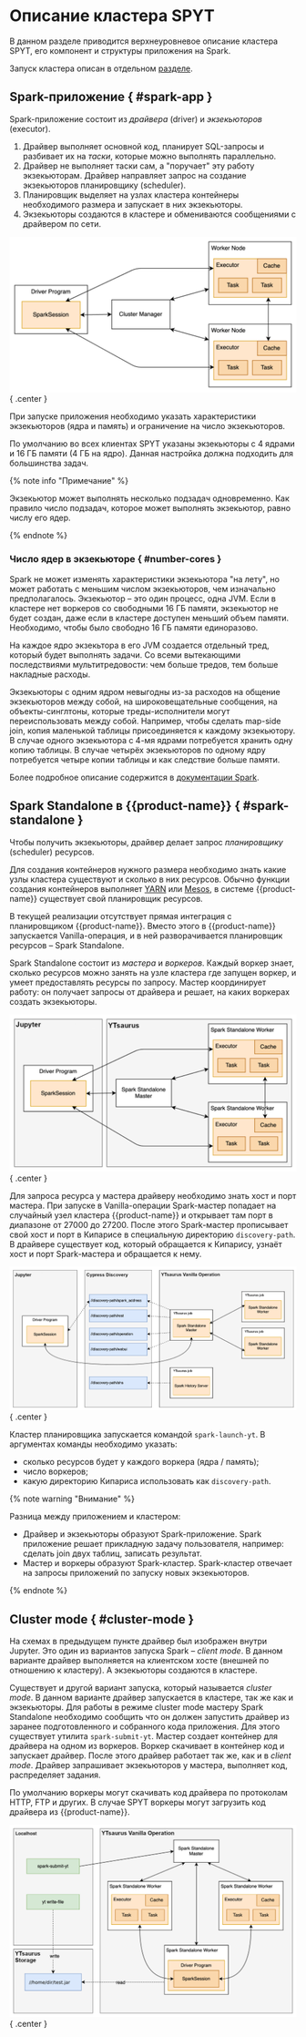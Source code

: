 # Описание кластера SPYT

В данном разделе приводится верхнеуровневое описание кластера SPYT, его компонент и структуры приложения на Spark.

Запуск кластера описан в отдельном [разделе](../../../../../user-guide/data-processing/spyt/cluster/cluster-start.md).

## Spark-приложение { #spark-app }

Spark-приложение состоит из *драйвера* (driver) и *экзекьюторов* (executor).

1. Драйвер выполняет основной код, планирует SQL-запросы и разбивает их на *таски*, которые можно выполнять параллельно.
2. Драйвер не выполняет таски сам, а "поручает" эту работу экзекьюторам. Драйвер направляет запрос на создание экзекьюторов планировщику (scheduler).
3. Планировщик выделяет на узлах кластера контейнеры необходимого размера и запускает в них экзекьюторы.
4. Экзекьюторы создаются в кластере и обмениваются сообщениями с драйвером по сети.

![](../../../../../../images/cluster_structure.png){ .center }

При запуске приложения необходимо указать характеристики экзекьюторов (ядра и память) и ограничение на число экзекьюторов.

По умолчанию во всех клиентах SPYT указаны экзекьюторы с 4 ядрами и 16 ГБ памяти (4 ГБ на ядро). Данная настройка должна подходить для большинства задач.

{% note info "Примечание" %}

Экзекьютор может выполнять несколько подзадач одновременно. Как правило число подзадач, которое может выполнять экзекьютор, равно числу его ядер.

{% endnote %}

### Число ядер в экзекьюторе { #number-cores }

Spark не может изменять характеристики экзекьютора "на лету", но может работать с меньшим числом экзекьюторов, чем изначально предполагалось.
Экзекьютор – это один процесс, одна JVM. Если в кластере нет воркеров со свободными 16 ГБ памяти, экзекьютор не будет создан, даже если в кластере доступен меньший объем памяти. Необходимо, чтобы было свободно 16 ГБ памяти единоразово.

На каждое ядро экзекьтора в его JVM создается отдельный тред, который будет выполнять задачи. Со всеми вытекающими последствиями мультитредовости: чем больше тредов, тем больше накладные расходы.

Экзекьюторы с одним ядром невыгодны из-за расходов на общение экзекьюторов между собой, на широковещательные сообщения, на объекты-синглтоны, которые треды-исполнители могут переиспользовать между собой. Например, чтобы сделать map-side join, копия маленькой таблицы присоединяется к каждому экзекьютору. В случае одного экзекьютора с 4-мя ядрами потребуется хранить одну копию таблицы. В случае четырёх экзекьюторов по одному ядру потребуется четыре копии таблицы и как следствие больше памяти.


Более подробное описание содержится в [документации Spark](https://spark.apache.org/docs/latest/cluster-overview.html).


## Spark Standalone в {{product-name}} { #spark-standalone }

Чтобы получить экзекьюторы, драйвер делает запрос *планировщику* (scheduler) ресурсов.

Для создания контейнеров нужного размера необходимо знать какие узлы кластера существуют и сколько в них ресурсов. Обычно функции создания контейнеров выполняет [YARN](https://yarnpkg.com/) или [Mesos](https://mesos.apache.org/), в системе {{product-name}} существует свой планировщик ресурсов.


В текущей реализации отсутствует прямая интеграция с планировщиком {{product-name}}. Вместо этого в {{product-name}} запускается Vanilla-операция, и в ней разворачивается планировщик ресурсов – Spark Standalone.

Spark Standalone состоит из *мастера* и *воркеров*. Каждый воркер знает, сколько ресурсов можно занять на узле кластера где запущен воркер, и умеет предоставлять ресурсы по запросу. Мастер координирует работу: он получает запросы от драйвера и решает, на каких воркерах создать экзекьюторы.

![](../../../../../../images/cluster_scheme.png){ .center }


Для запроса ресурса у мастера драйверу необходимо знать хост и порт мастера. При запуске в Vanilla-операции Spark-мастер попадает на случайный узел кластера {{product-name}} и открывает там порт в диапазоне от 27000 до 27200. После этого Spark-мастер прописывает свой хост и порт в Кипарисе в специальную директорию `discovery-path`. В драйвере существует код, который обращается к Кипарису, узнаёт хост и порт Spark-мастера и обращается к нему.


![](../../../../../../images/cluster_scheme_cyp.png){ .center }


Кластер планировщика запускается командой `spark-launch-yt`. В аргументах команды необходимо указать:
- сколько ресурсов будет у каждого воркера (ядра / память);
- число воркеров;
- какую директорию Кипариса использовать как `discovery-path`.

{% note warning "Внимание" %}

Разница между приложением и кластером:
- Драйвер и экзекьюторы образуют Spark-приложение. Spark приложение решает прикладную задачу пользователя, например: сделать join двух таблиц, записать результат.
- Мастер и воркеры образуют Spark-кластер. Spark-кластер отвечает на запросы приложений по запуску новых экзекьюторов.

{% endnote %}

## Cluster mode { #cluster-mode }

На схемах в предыдущем пункте драйвер был изображен внутри Jupyter. Это один из вариантов запуска Spark – *client mode*. В данном варианте драйвер выполняется на клиентском хосте (внешней по отношению к кластеру). А экзекьюторы создаются в кластере.

Существует и другой вариант запуска, который называется *cluster mode*. В данном варианте драйвер запускается в кластере, так же как и экзекьюторы. Для работы в режиме cluster mode мастеру Spark Standalone необходимо сообщить что он должен запустить драйвер из заранее подготовленного и собранного кода приложения. Для этого существует утилита `spark-submit-yt`. Мастер создает контейнер для драйвера на одном из воркеров. Воркер скачивает в контейнер код и запускает драйвер. После этого драйвер работает так же, как и в *client mode*. Драйвер запрашивает экзекьюторов у мастера, выполняет код, распределяет задания.

По умолчанию воркеры могут скачивать код драйвера по протоколам HTTP, FTP и других. В случае SPYT воркеры могут загрузить код драйвера из {{product-name}}.

![](../../../../../../images/cluster_mode.png){ .center }
